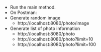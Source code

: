 - Run the main method. 
- On Postman: 
- Generate random image 
  - http://localhost:8080/photo/image 
- Generate list of photo information 
  - http://localhost:8080/photo 
  - http://localhost:8080/photo?limit=10 
  - http://localhost:8080/photo?limit=100 
